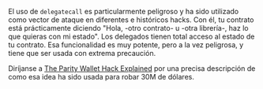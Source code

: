 El uso de `delegatecall` es particularmente peligroso y ha sido utilizado como vector de ataque en diferentes e históricos hacks. Con él, tu contrato está prácticamente diciendo "Hola, -otro contrato- u -otra librería-, haz lo que quieras con mi estado". Los delegados tienen total acceso al estado de tu contrato. Esa funcionalidad es muy potente, pero a la vez peligrosa, y tiene que ser usada con extrema precaución.

Diríjanse a [The Parity Wallet Hack Explained](https://blog.openzeppelin.com/on-the-parity-wallet-multisig-hack-405a8c12e8f7) por una precisa descripción de como esa idea ha sido usada para robar 30M de dólares.
